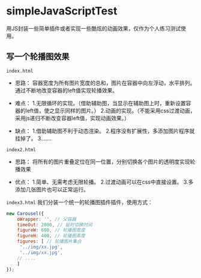 # simpleJavaScriptTest
用JS封装一些简单插件或者实现一些酷炫的动画效果，仅作为个人练习测试使用。

## 写一个轮播图效果
`index.html`
* 思路：
容器宽度为所有图片宽度的总和，图片在容器中向左浮动，水平排列。
通过不断地改变容器的left值实现轮播效果。

* 难点：
1.无限循环的实现。（借助辅助图，当显示在辅助图上时，重新设置容器的left值，使之显示同样的图片。）
2.动画的实现。（不能采用css过渡动画，采用js递归不断改变容器left值，实现动画效果。）

* 缺点：
1.借助辅助图不利于动态渲染。
2.程序没有扩展性，多添加图片程序就挂掉了。
3.......



`index2.html`

* 思路：
将所有的图片重叠定位在同一位置，分别切换各个图片的透明度实现轮播效果

* 优点：
1.简单、无需考虑无限轮播。
2.过渡动画可以在css中直接设置。
3.多添加几张图片也可以正常运行。

`index3.html`
我们分装一个统一的轮播图插件插件，使用方式：

```js
new Carousel({	 
	oWrapper: '', // 父容器
	timeOut: 2000, // 延时切换时间
	figureW: 600, // 轮播图宽度
	figureH: 400, // 轮播图高度
	figures: [ // 轮播图片集合
	 '../img/xx.jpg',
	 '../img/xx.jpg',
	// ....
	]		
});
```












